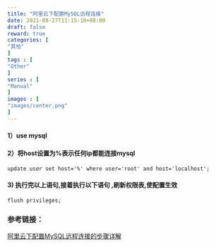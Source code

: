 ```yaml
---
title: "阿里云下配置MySQL远程连接"
date: 2021-08-27T11:15:10+08:00
draft: false
reward: true
categories: [
"其他"
]
tags : [
"Other"
]
series : [
"Manual"
]
images : [
"images/center.png"
]
---
```


[comment]: <> (# 阿里云下配置MySQL远程连接)

#### 1）use mysql

#### 2）将host设置为%表示任何ip都能连接mysql

```shell
update user set host='%' where user='root' and host='localhost';
```



#### 3) 执行完以上语句,接着执行以下语句 ,刷新权限表,使配置生效

```shell
flush privileges;
```



### 参考链接：

[阿里云下配置MySQL远程连接的步骤详解](https://www.jb51.net/article/121173.htm)
